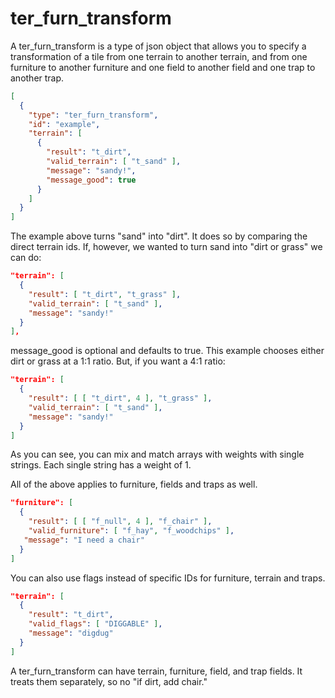 # ter_furn_transform

A ter_furn_transform is a type of json object that allows you to specify a transformation of a tile from one terrain to another terrain, and from one furniture to another furniture and one field to another field and one trap to another trap.

```json
[
  {
    "type": "ter_furn_transform",
    "id": "example",
    "terrain": [
      {
        "result": "t_dirt",
        "valid_terrain": [ "t_sand" ],
        "message": "sandy!",
        "message_good": true
      }
    ]
  }
]
```

The example above turns "sand" into "dirt". It does so by comparing the direct terrain ids. 
If, however, we wanted to turn sand into "dirt or grass" we can do:

```json
"terrain": [
  {    
    "result": [ "t_dirt", "t_grass" ],
    "valid_terrain": [ "t_sand" ],
    "message": "sandy!"
  }
],
```

message_good is optional and defaults to true. 
This example chooses either dirt or grass at a 1:1 ratio. But, if you want a 4:1 ratio:

```json
"terrain": [
  {
    "result": [ [ "t_dirt", 4 ], "t_grass" ],
    "valid_terrain": [ "t_sand" ],
    "message": "sandy!"
  }
]
```

As you can see, you can mix and match arrays with weights with single strings. Each single string has a weight of 1.

All of the above applies to furniture, fields and traps as well.

```json
"furniture": [
  {
    "result": [ [ "f_null", 4 ], "f_chair" ],
    "valid_furniture": [ "f_hay", "f_woodchips" ],
   "message": "I need a chair"
  }
]
```

You can also use flags instead of specific IDs for furniture, terrain and traps.

```json
"terrain": [
  {
    "result": "t_dirt",
    "valid_flags": [ "DIGGABLE" ],
    "message": "digdug"
  }
]
```

A ter_furn_transform can have terrain, furniture, field, and trap fields. It treats them separately, so no "if dirt, add chair."
